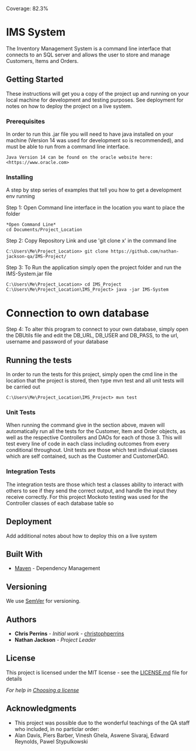 Coverage: 82.3%
# IMS System

The Inventory Management System is a command line interface that connects to an SQL server and allows the user to store and manage Customers, Items and Orders.

## Getting Started

These instructions will get you a copy of the project up and running on your local machine for development and testing purposes. See deployment for notes on how to deploy the project on a live system.

### Prerequisites

In order to run this .jar file you will need to have java installed on your machine (Version 14 was used for development so is recommended), and must be able to run from a command line interface.

```
Java Version 14 can be found on the oracle website here: <https://www.oracle.com>
```

### Installing

A step by step series of examples that tell you how to get a development env running

Step 1: Open Command line interface in the location you want to place the folder

```
*Open Command Line*
cd Documents/Project_Location
```

Step 2: Copy Repository Link and use 'git clone x' in the command line

```
C:\Users\Me\Project_Location> git clone https://github.com/nathan-jackson-qa/IMS-Project/
```

Step 3: To Run the application simply open the project folder and run the IMS-System.jar file

```
C:\Users\Me\Project_Location> cd IMS_Project
C:\Users\Me\Project_Location\IMS_Project> java -jar IMS-System
```
# Connection to own database
Step 4: To alter this program to connect to your own database, simply open the DBUtils file and edit the DB_URL, DB_USER and DB_PASS, to the url, username and password of your database

## Running the tests

In order to run the tests for this project, simply open the cmd line in the location that the project is stored, then type mvn test and all unit tests will be carried out

```
C:\Users\Me\Project_Location\IMS_Project> mvn test
```

### Unit Tests 

When running the command give in the section above, maven will automatically run all the tests for the Customer, Item and Order objects, as well as the respective Controllers and DAOs for each of those 3. This will test every line of code in each class including outcomes from every conditional throughout. Unit tests are those which test indiviual classes which are self contained, such as the Customer and CustomerDAO.

### Integration Tests

The integration tests are those which test a classes ability to interact with others to see if they send the correct output, and handle the input they receive correctly. For this project Mockoto testing was used for the Controller classes of each database table so 

## Deployment

Add additional notes about how to deploy this on a live system

## Built With

* [Maven](https://maven.apache.org/) - Dependency Management

## Versioning

We use [SemVer](http://semver.org/) for versioning.

## Authors

* **Chris Perrins** - *Initial work* - [christophperrins](https://github.com/christophperrins)
* **Nathan Jackson** - *Project Leader*

## License

This project is licensed under the MIT license - see the [LICENSE.md](LICENSE.md) file for details 

*For help in [Choosing a license](https://choosealicense.com/)*

## Acknowledgments

* This project was possible due to the wonderful teachings of the QA staff who included, in no particlar order:
* Alan Davis, Piers Barber, Vinesh Ghela, Aswene Sivaraj, Edward Reynolds, Pawel Stypulkowski

